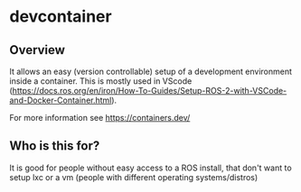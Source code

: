 # devcontainer

## Overview

It allows an easy (version controllable) setup of a development environment inside a container. This is mostly used in VScode (https://docs.ros.org/en/iron/How-To-Guides/Setup-ROS-2-with-VSCode-and-Docker-Container.html).

For more information see https://containers.dev/


## Who is this for?

It is good for people without easy access to a ROS install, that don't want to setup lxc or a vm (people with different operating systems/distros)
